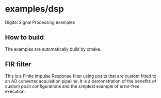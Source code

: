 # examples/dsp

Digital Signal Processing examples

## How to build

The examples are automatically build by cmake.

## FIR filter

This is a Finite Impulse Response filter using posits that are custom fitted to an AD converter acquisition pipeline. 
It is a demonstration of the benefits of custom posit configurations and the simplest example of error-free execution.
